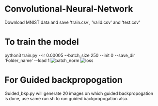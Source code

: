 # Convolutional-Neural-Network
Download MNIST data and save 'train.csv', 'valid.csv' and 'test.csv'
# To train the model
python3 train.py --lr 0.00005 --batch_size 250 --init 0 --save_dir 'Folder_name' --load 1
![batch_norm](https://user-images.githubusercontent.com/17472092/132354546-91df62aa-a4de-493a-9293-7b90bf3a047f.png)
![loss](https://user-images.githubusercontent.com/17472092/132354553-a5980376-b450-4e9e-8da1-b5d8b7ae0b62.png)
# For Guided backpropogation
Guided_bkp.py will generate 20 images on which guided backpropogation is done, use same run.sh to run guided backpropogation also.
